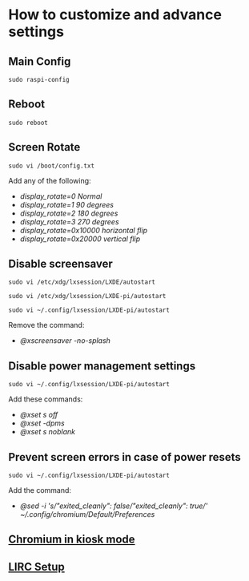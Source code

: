 # How to customize and advance settings

## Main Config
`sudo raspi-config`

## Reboot
`sudo reboot`

## Screen Rotate
`sudo vi /boot/config.txt`

Add any of the following:
* _display_rotate=0 Normal_
* _display_rotate=1 90 degrees_
* _display_rotate=2 180 degrees_
* _display_rotate=3 270 degrees_
* _display_rotate=0x10000 horizontal flip_
* _display_rotate=0x20000 vertical flip_

## Disable screensaver
`sudo vi /etc/xdg/lxsession/LXDE/autostart`

`sudo vi /etc/xdg/lxsession/LXDE-pi/autostart`

`sudo vi ~/.config/lxsession/LXDE-pi/autostart`

Remove the command:
* _@xscreensaver -no-splash_

## Disable power management settings
`sudo vi ~/.config/lxsession/LXDE-pi/autostart`

Add these commands:
* _@xset s off_
* _@xset -dpms_
* _@xset s noblank_
 

## Prevent screen errors in case of power resets
`sudo vi ~/.config/lxsession/LXDE-pi/autostart`

Add the command:
* _@sed -i 's/"exited_cleanly": false/"exited_cleanly": true/' ~/.config/chromium/Default/Preferences_

## [Chromium in kiosk mode](http://www.0atman.com/auto-start-full-screen-web-page-on-raspbian-jessie-startup.html)

## [LIRC Setup](http://alexba.in/blog/2013/01/06/setting-up-lirc-on-the-raspberrypi/)

